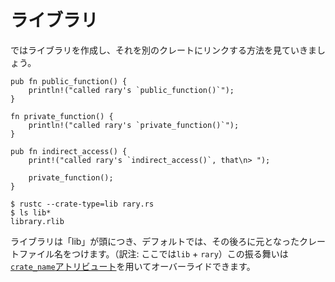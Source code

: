 <!--
# Library
-->
# ライブラリ

<!--
Let's create a library, and then see how to link it to another crate.
-->
ではライブラリを作成し、それを別のクレートにリンクする方法を見ていきましょう。

```rust,ignore
pub fn public_function() {
    println!("called rary's `public_function()`");
}

fn private_function() {
    println!("called rary's `private_function()`");
}

pub fn indirect_access() {
    print!("called rary's `indirect_access()`, that\n> ");

    private_function();
}
```

```shell
$ rustc --crate-type=lib rary.rs
$ ls lib*
library.rlib
```

<!--
Libraries get prefixed with "lib", and by default they get named after their
crate file, but this default name can be overridden using the [`crate_name`
attribute][crate-name].
-->
ライブラリは「lib」が頭につき、デフォルトでは、その後ろに元となったクレートファイル名をつけます。（訳注: ここでは`lib` + `rary`）この振る舞いは[`crate_name`アトリビュート][crate-name]を用いてオーバーライドできます。

[crate-name]: ../attribute/crate.md
